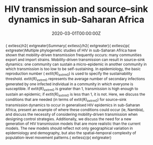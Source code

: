 ---
title: "HIV transmission and source–sink dynamics in sub-Saharan Africa"


authors:
 - Justin T. Okano
 - Katie Sharp
 - admin
 - Laurence Palk
 - Sally Blower


author_notes:
 - ''
 - ''
 - ''
 - ''
 - ''


date: '2020-03-01T00:00:00Z'
doi: '10.1016/S2352-3018(19)30407-2'


publishDate: '2017-01-01T00:00:00Z'


# Enter a publication type from the CSL standard. See https://docs.citationstyles.org/en/stable/specification.html?highlight=publication%20type#type-terms.
# basically ['article-journal'] , ['paper-conference'] , ['book'] and so on. IMPORTANT: ['article'] for preprints.
# even if 1 type, always put in list
publication_types: ['article-journal']


publication: In *The Lancet HIV*
publication_short: In *The Lancet HIV*


abstract: "{\textless}h2{\textgreater}Summary{\textless}/h2{\textgreater}{\textless}p{\textgreater}Multiple phylogenetic studies of HIV in sub-Saharan Africa have shown that mobility-driven transmission frequently occurs: many communities export and import strains. Mobility-driven transmission can result in source–sink dynamics: one community can sustain a micro-epidemic in another community in which transmission is too low to be self-sustaining. In epidemiology, the basic reproduction number (\textit{R}$_{\textrm{0}}$) is used to specify the sustainability threshold. \textit{R}$_{\textrm{0}}$ represents the average number of secondary infections generated by one infected individual in a community in which everyone is susceptible. If \textit{R}$_{\textrm{0}}$ is greater than 1, transmission is high enough to sustain an epidemic; if \textit{R}$_{\textrm{0}}$ is less than 1, it is not. Here, we discuss the conditions that are needed (in terms of \textit{R}$_{\textrm{0}}$) for source–sink transmission dynamics to occur in generalised HIV epidemics in sub-Saharan Africa, present an example of where these conditions could occur (ie, Namibia), and discuss the necessity of considering mobility-driven transmission when designing control strategies. Additionally, we discuss the need for a new generation of HIV transmission models that are more realistic than the current models. The new models should reflect not only geographical variation in epidemiology and demography, but also the spatial–temporal complexity of population-level movement patterns.{\textless}/p{\textgreater}"


tags: []


featured: false


links:
 - name: Journal website
   url: https://www.thelancet.com/journals/lanhiv/article/PIIS2352-3018(19)30407-2/abstract


image:
 caption: ''
 focal_point: ''
 preview_only: false


---